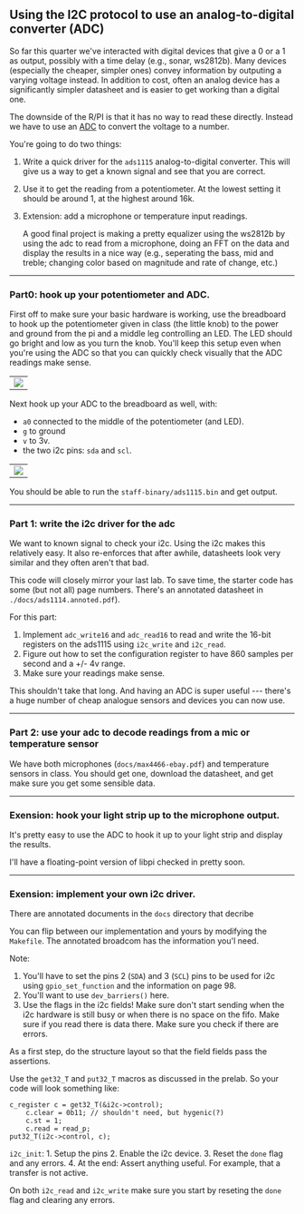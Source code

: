 ## Using the I2C protocol to use an analog-to-digital converter (ADC)

So far this quarter we've interacted with digital devices that give a
0 or a 1 as output, possibly with a time delay (e.g., sonar, ws2812b).
Many devices (especially the cheaper, simpler ones) convey information
by outputing a varying voltage instead.  In addition to cost, often an
analog device has a significantly simpler datasheet and is easier to
get working than a digital one.

The downside of the R/PI is that it has no way
to read these directly.  Instead we have to use an
[ADC](https://en.wikipedia.org/wiki/Analog-to-digital_converter) to
convert the voltage to a number.

You're going to do two things:
  1. Write a quick driver for the `ads1115` analog-to-digital converter.
     This will give us a way to get a known signal and see that you 
     are correct.

  2. Use it to get the reading from a potentiometer.  At the lowest setting
     it should be around 1, at the highest around 16k.

  3. Extension: add a microphone or temperature input readings.  

     A good final project is making a pretty equalizer using the ws2812b
     by using the adc to read from a microphone, doing an FFT on the
     data and display the results in a nice way (e.g., seperating the
     bass, mid and treble; changing color based on magnitude and rate
     of change, etc.)

---------------------------------------------------------------------------
### Part0: hook up your potentiometer and ADC.

First off to make sure your basic hardware is working, use the breadboard
to hook up the potentiometer given in class (the little knob) to the
power and ground from the pi and a middle leg controlling an LED.
The LED should go bright and low as you turn the knob.  You'll keep
this setup even when you're using the ADC so that you can quickly check
visually that the ADC readings make sense.

<table><tr><td>
  <img src="images/pot-back.jpg"/>
</td></tr></table>


Next hook up your ADC to the breadboard as well, with:
  - `a0` connected to the middle of the potentiometer (and LED).
  - `g` to ground
  - `v` to 3v.
  - the two i2c pins: `sda` and `scl`.

<table><tr><td>
  <img src="images/pot-adc.jpg"/>
</td></tr></table>

You should be able to run the `staff-binary/ads1115.bin` and get output.

---------------------------------------------------------------------------
### Part 1: write the i2c driver for the adc

We want to known signal to check your i2c.  Using the i2c makes this 
relatively easy.  It also re-enforces that after awhile, datasheets
look very similar and they often aren't that bad.

This code will closely mirror your last lab.  To save time, the 
starter code has some (but not all) page numbers.  There's
an annotated datasheet in `./docs/ads1114.annoted.pdf`).

For this part:
  1. Implement `adc_write16` and `adc_read16` to read and write the 
     16-bit registers on the ads1115 using `i2c_write` and `i2c_read`.
  2. Figure out how to set the configuration register to have 860 samples per
     second and a +/- 4v range.
  3. Make sure your readings make sense.

This shouldn't take that long.  And having an ADC is super useful ---
there's a huge number of cheap analogue sensors and devices you can
now use.

---------------------------------------------------------------------------
### Part 2: use your adc to decode readings from a mic or temperature sensor 

We have both microphones (`docs/max4466-ebay.pdf`) and temperature sensors
in class.  You should get one, download the datasheet, and get make sure
you get some sensible data.

---------------------------------------------------------------------------
### Exension: hook your light strip up to the microphone output.

It's pretty easy to use the ADC to hook it up to your light strip and
display the results.

I'll have a floating-point version of libpi checked in pretty soon.

---------------------------------------------------------------------------
### Exension: implement your own i2c driver.

There are annotated documents in the `docs` directory that decribe

You can flip between our implementation and yours by modifying the `Makefile`.
The annotated broadcom has the information you'l need.

Note:
  1. You'll have to set the pins 2  (`SDA`) and 3 (`SCL`) pins to be used
     for i2c using `gpio_set_function` and the information on page 98.
  2. You'll want to use `dev_barriers()` here.
  3. Use the flags in the i2c fields!  Make sure don't start sending
     when the i2c hardware is still busy or when there is no space on
     the fifo.  Make sure if you read there is data there.  Make sure
     you check if there are errors.

As a first step, do the structure layout so that the field fields pass the
assertions.

Use the `get32_T` and `put32_T` macros as discussed in the prelab.
So your code will look something like:

    c_register c = get32_T(&i2c->control);
        c.clear = 0b11; // shouldn't need, but hygenic(?)
        c.st = 1;
        c.read = read_p;
    put32_T(i2c->control, c);

`i2c_init`:
    1. Setup the pins
    2. Enable the i2c device.
    3. Reset the `done` flag and any errors.
    4. At the end: Assert anything useful.  For example, that a transfer is not active.

On both `i2c_read` and `i2c_write` make sure you start by reseting the
`done` flag and clearing any errors.
